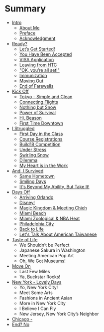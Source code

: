 # Summary

* [Intro](README.md)
    * [About Me](chap/00_intro/about.md)
    * [Preface](chap/00_intro/preface.md)
    * [Acknowledgment](chap/00_intro/acknowledgment.md)
* [Ready?](chap/01_ready/00_ready.md)
    * [Let’s Get Started!](chap/01_ready/01_get_started.md)
    * [You Have Been Accepted](chap/01_ready/02_accepted.md)
    * [VISA Application](chap/01_ready/03_visa.md)
    * [Leaving from HTC](chap/01_ready/04_htc.md)
    * ["OK, you’re all set!"](chap/01_ready/05_allset.md)
    * [Immunization](chap/01_ready/06_immunization.md)
    * [Moving Out](chap/01_ready/07_moveout.md)
    * [End of Farewells](chap/01_ready/08_endoffarewells.md)
* [Kick Off](chap/02_kickoff/00_kickoff.md)
    * [Tokyo - Simple and Clean](chap/02_kickoff/01_tokyo.md)
    * [Connecting Flights](chap/02_kickoff/02_flights.md)
    * [Nothing but Snow](chap/02_kickoff/03_butsnow.md)
    * [Power of Survival](chap/02_kickoff/04_survival.md)
    * [Hi, Beason](chap/02_kickoff/05_beason.md)
    * [First Time Downtown](chap/02_kickoff/06_downtown.md)
* [I Struggled](chap/03_struggled/00_struggled.md)
    * [First Day in the Class](chap/03_struggled/01_firstclass.md)
    * [Course Registrations](chap/03_struggled/02_registrations.md)
    * [Build18 Competition](chap/03_struggled/03_build18.md)
    * [Under Stress](chap/03_struggled/04_stress.md)
    * [Swirling Snow](chap/03_struggled/05_snow.md)
    * [Dilemma](chap/03_struggled/06_dilemma.md)
    * [My Heart is in the Work](chap/03_struggled/07_heart.md)
* [And, I Survived](chap/04_survive/00_survive.md)
    * [Same Hometown](chap/04_survive/01_hometown.md)
    * [Smiling Days](chap/04_survive/02_smiling.md)
    * [It's Beyond My Ability, But Take It!](chap/04_survive/03_beyond.md)
* [Days Off](chap/05_daysoff/00_daysoff.md)
    * [Arriving Orlando](chap/05_daysoff/01_orlando.md)
    * [Disney!](chap/05_daysoff/02_disney.md)
    * [Magic Kingdom & Meeting Chieh](chap/05_daysoff/03_chieh.md)
    * [Miami Beach](chap/05_daysoff/04_miamibeach.md)
    * [Miami Zoological & NBA Heat](chap/05_daysoff/05_miamizoo.md)
    * [Philadelphia City](chap/05_daysoff/06_phil.md)
    * [Back to Life](chap/05_daysoff/07_backtolife.md)
    * [Let's Talk About American Taiwanese](chap/05_daysoff/08_taiwanese.md)
* [Taste of Life]()
    * We Shouldn’t be Perfect
    * Japanese Sakura in Washington
    * Meeting American Pop Art
    * Oh, We Got Museums!
* [Move On]()
    * Last Few Miles
    * Ya, Buckstar Rocks!
* [New York - Lovely Days]()
    * Yo, New York City!
    * Meet Some Arts
    * Fashions in Ancient Asian
    * More in New York City
    * I Believe I Can Fly
    * New Jersey, New York City’s Neighbor
* [Chicago - ]()
* [End? No](chap/end/end.md)
